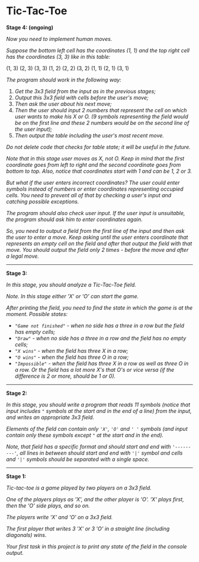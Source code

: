 # Tic-Tac-Toe

**Stage 4: (ongoing)**

_Now you need to implement human moves._

_Suppose the bottom left cell has the coordinates (1, 1) and the top right cell has the coordinates (3, 3) like in this table:_

(1, 3) (2, 3) (3, 3)
(1, 2) (2, 2) (3, 2)
(1, 1) (2, 1) (3, 1)

_The program should work in the following way:_

1. _Get the 3x3 field from the input as in the previous stages;_
2. _Output this 3x3 field with cells before the user's move;_
3. _Then ask the user about his next move;_
4. _Then the user should input 2 numbers that represent the cell on which user wants to make his X or O. (9 symbols representing the field would be on the first line and these 2 numbers would be on the second line of the user input);_
5. _Then output the table including the user's most recent move._

_Do not delete code that checks for table state; it will be useful in the future._

_Note that in this stage user moves as X, not O. Keep in mind that the first coordinate goes from left to right and the second coordinate goes from bottom to top. Also, notice that coordinates start with 1 and can be 1, 2 or 3._

_But what if the user enters incorrect coordinates? The user could enter symbols instead of numbers or enter coordinates representing occupied cells. You need to prevent all of that by checking a user's input and catching possible exceptions._

_The program should also check user input. If the user input is unsuitable, the program should ask him to enter coordinates again._ 

_So, you need to output a field from the first line of the input and then ask the user to enter a move. Keep asking until the user enters coordinate that represents an empty cell on the field and after that output the field with that move. You should output the field only 2 times - before the move and after a legal move._

***
**Stage 3:**

_In this stage, you should analyze a Tic-Tac-Toe field._

_Note. In this stage either 'X' or 'O' can start the game._

_After printing the field, you need to find the state in which the game is at the moment. Possible states:_

* _`"Game not finished"` - when no side has a three in a row but the field has empty cells;_
* _`"Draw"` - when no side has a three in a row and the field has no empty cells;_
* _`"X wins"` - when the field has three X in a row;_
* _`"O wins"` - when the field has three O in a row;_
* _`"Impossible"` - when the field has three X in a row as well as three O in a row. Or the field has a lot more X's that O's or vice versa (if the difference is 2 or more, should be 1 or 0)._ 

***
**Stage 2:**

_In this stage, you should write a program that reads 11 symbols (notice that input includes `"` symbols at the start
and in the end of a line) from the input, and writes an appropriate 3x3 field._

_Elements of the field can contain only `'X'`, `'O'` and `' '` symbols 
(and input contain only these symbols except `"` at the start and in the end)._

_Note, that field has a specific format and should start and end with `'---------'`, 
all lines in between should start and end with `'|'` symbol and cells and `'|'` symbols should be separated with a single space._ 

***
**Stage 1:**

_Tic-tac-toe is a game played by two players on a 3x3 field._

_One of the players plays as 'X', and the other player is 'O'. 'X' plays first, then the 'O' side plays, and so on._

_The players write 'X' and 'O' on a 3x3 field._

_The first player that writes 3 'X' or 3 'O' in a straight line (including diagonals) wins._

_Your first task in this project is to print any state of the field in the console output._
